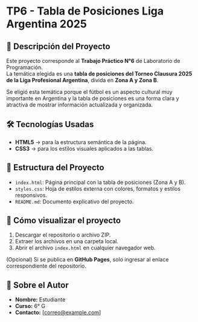 # TP6 - Tabla de Posiciones Liga Argentina 2025

## 🎯 Descripción del Proyecto
Este proyecto corresponde al **Trabajo Práctico N°6** de Laboratorio de Programación.  
La temática elegida es una **tabla de posiciones del Torneo Clausura 2025 de la Liga Profesional Argentina**, divida en **Zona A y Zona B**.  

Se eligió esta temática porque el fútbol es un aspecto cultural muy importante en Argentina y la tabla de posiciones es una forma clara y atractiva de mostrar información actualizada y organizada.  

## 🛠 Tecnologías Usadas
- **HTML5** → para la estructura semántica de la página.  
- **CSS3** → para los estilos visuales aplicados a las tablas.  

## 📂 Estructura del Proyecto
- `index.html`: Página principal con la tabla de posiciones (Zona A y B).  
- `styles.css`: Hoja de estilos externa con colores, formatos y estilos responsivos.  
- `README.md`: Documento explicativo del proyecto.  

## 🚀 Cómo visualizar el proyecto
1. Descargar el repositorio o archivo ZIP.  
2. Extraer los archivos en una carpeta local.  
3. Abrir el archivo `index.html` en cualquier navegador web.  

(Opcional) Si se publica en **GitHub Pages**, solo ingresar al enlace correspondiente del repositorio.  

## 🙋 Sobre el Autor
- **Nombre:** Estudiante  
- **Curso:** 6° G  
- **Contacto:** [correo@example.com]  

